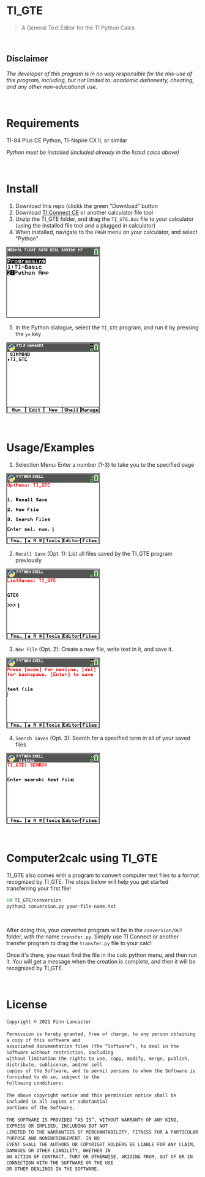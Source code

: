 # TI_GTE
> A General Text Editor for the TI Python Calcs

<br />

## Disclaimer
_The developer of this program is in no way responsible for the mis-use of this program, including, but not limited to: academic dishonesty, cheating, and any other non-educational use._

<br />

# Requirements
TI-84 Plus CE Python, TI-Nspire CX II, or similar

_Python must be installed (included already in the listed calcs above)_

<br />

# Install
1. Download this repo (clickk the green "Download" button
2. Download [TI Connect CE](https://education.ti.com/en/products/computer-software/ti-connect-ce-sw) or another calculator file tool
3. Unzip the TI_GTE folder, and drag the ``TI_GTE.8xv`` file to your calculator (using the installed file tool and a plugged in calculator)
4. When installed, navigate to the ``PRGM`` menu on your calculator, and select "Python"

![python](captures/Python_TI84.png)

5. In the Python dialogue, select the ``TI_GTE`` program, and run it by pressing the ``y=`` key
 
![open TI_GTE](captures/Open_Dialogue_TI84.png)

<br />

# Usage/Examples
1. Selection Menu: Enter a number (1-3) to take you to the specified page

![sel. menu](captures/Opt_Menu_TI84.png)

2. ``Recall Save`` (Opt. 1): List all files saved by the TI_GTE program previously

![recall menu](captures/List_Saves_TI84.png)

3. ``New File`` (Opt. 2): Create a new file, write text in it, and save it.

![new file menu](captures/New_File_TI84.png)

4. ``Search Saves`` (Opt. 3): Search for a specified term in all of your saved files

![save menu](captures/Search_Saves_TI84.png)

<br />

# Computer2calc using TI_GTE
TI_GTE also comes with a program to convert computer text files to a format recognized by TI_GTE. The steps below will help you get started transferring your first file!
```bash
cd TI_GTE/conversion
python3 conversion.py your-file-name.txt
```
<br />

After doing this, your converted program will be in the ``conversion/OUT`` folder, with the name ``transfer.py``. Simply use TI Connect or another transfer program to drag the ``transfer.py`` file to your calc!
<br />

Once it's there, you must find the file in the calc python menu, and then run it. You will get a message when the creation is complete, and then it will be recognized by TI_GTE.

<br />

# License
```
Copyright © 2021 Finn Lancaster

Permission is hereby granted, free of charge, to any person obtaining a copy of this software and
associated documentation files (the “Software”), to deal in the Software without restriction, including
without limitation the rights to use, copy, modify, merge, publish, distribute, sublicense, and/or sell
copies of the Software, and to permit persons to whom the Software is furnished to do so, subject to the
following conditions:

The above copyright notice and this permission notice shall be included in all copies or substantial
portions of the Software.

THE SOFTWARE IS PROVIDED “AS IS”, WITHOUT WARRANTY OF ANY KIND, EXPRESS OR IMPLIED, INCLUDING BUT NOT
LIMITED TO THE WARRANTIES OF MERCHANTABILITY, FITNESS FOR A PARTICULAR PURPOSE AND NONINFRINGEMENT. IN NO
EVENT SHALL THE AUTHORS OR COPYRIGHT HOLDERS BE LIABLE FOR ANY CLAIM, DAMAGES OR OTHER LIABILITY, WHETHER IN
AN ACTION OF CONTRACT, TORT OR OTHERWISE, ARISING FROM, OUT OF OR IN CONNECTION WITH THE SOFTWARE OR THE USE
OR OTHER DEALINGS IN THE SOFTWARE.
```
